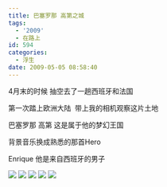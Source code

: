 ```yaml
---
title: 巴塞罗那 高第之城
tags:
  - '2009'
  - 在路上
id: 594
categories:
  - 浮生
date: 2009-05-05 08:58:40
---
```


4月末的时候 抽空去了一趟西班牙和法国

第一次踏上欧洲大陆&nbsp; 带上我的相机观察这片土地

巴塞罗那 高第 这是属于他的梦幻王国

背景音乐换成熟悉的那首Hero

Enrique 他是来自西班牙的男子

[![](http://farm4.static.flickr.com/3341/3498916634_55e47c9205.jpg)](http://farm4.static.flickr.com/3341/3498916634_0e7a2cb756_o.jpg)
[![](http://farm4.static.flickr.com/3346/3498908896_e71afa0d57.jpg?v=0)](http://farm4.static.flickr.com/3346/3498908896_1f6ab638ef_o.jpg)
[![](http://farm4.static.flickr.com/3643/3498906536_68ab8c8b07.jpg)](http://farm4.static.flickr.com/3643/3498906536_dc8a1b6f7b_o.jpg)
[![](http://farm4.static.flickr.com/3576/3498929414_a48568a183.jpg)](http://farm4.static.flickr.com/3576/3498929414_be12f4fd58_o.jpg)
[![](http://farm4.static.flickr.com/3361/3498936272_345546fe8e.jpg)](http://farm4.static.flickr.com/3361/3498936272_2830e24360_o.jpg)